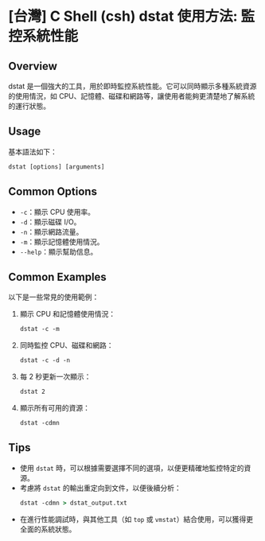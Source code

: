 # [台灣] C Shell (csh) dstat 使用方法: 監控系統性能

## Overview
dstat 是一個強大的工具，用於即時監控系統性能。它可以同時顯示多種系統資源的使用情況，如 CPU、記憶體、磁碟和網路等，讓使用者能夠更清楚地了解系統的運行狀態。

## Usage
基本語法如下：
```csh
dstat [options] [arguments]
```

## Common Options
- `-c`：顯示 CPU 使用率。
- `-d`：顯示磁碟 I/O。
- `-n`：顯示網路流量。
- `-m`：顯示記憶體使用情況。
- `--help`：顯示幫助信息。

## Common Examples
以下是一些常見的使用範例：

1. 顯示 CPU 和記憶體使用情況：
   ```csh
   dstat -c -m
   ```

2. 同時監控 CPU、磁碟和網路：
   ```csh
   dstat -c -d -n
   ```

3. 每 2 秒更新一次顯示：
   ```csh
   dstat 2
   ```

4. 顯示所有可用的資源：
   ```csh
   dstat -cdmn
   ```

## Tips
- 使用 `dstat` 時，可以根據需要選擇不同的選項，以便更精確地監控特定的資源。
- 考慮將 `dstat` 的輸出重定向到文件，以便後續分析：
  ```csh
  dstat -cdmn > dstat_output.txt
  ```
- 在進行性能調試時，與其他工具（如 `top` 或 `vmstat`）結合使用，可以獲得更全面的系統狀態。